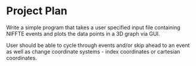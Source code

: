 Project Plan
============

Write a simple program that takes a user specified input file
containing NIFFTE events and plots the data points in a 3D graph via
GUI.

User should be able to cycle through events and/or skip ahead to an
event as well as change coordinate systems - index coordinates or
cartesian coordinates.

